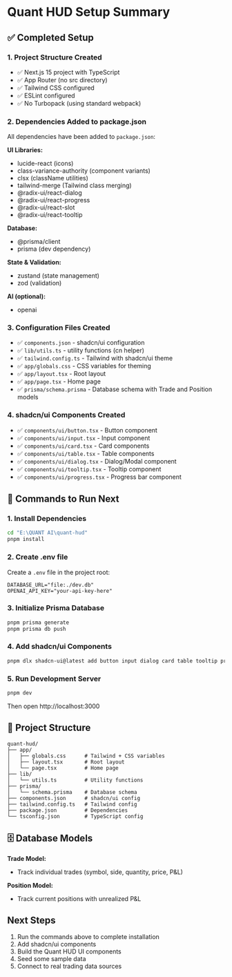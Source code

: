 # Quant HUD Setup Summary

## ✅ Completed Setup

### 1. Project Structure Created
- ✅ Next.js 15 project with TypeScript
- ✅ App Router (no src directory)
- ✅ Tailwind CSS configured
- ✅ ESLint configured
- ✅ No Turbopack (using standard webpack)

### 2. Dependencies Added to package.json
All dependencies have been added to `package.json`:

**UI Libraries:**
- lucide-react (icons)
- class-variance-authority (component variants)
- clsx (className utilities)
- tailwind-merge (Tailwind class merging)
- @radix-ui/react-dialog
- @radix-ui/react-progress
- @radix-ui/react-slot
- @radix-ui/react-tooltip

**Database:**
- @prisma/client
- prisma (dev dependency)

**State & Validation:**
- zustand (state management)
- zod (validation)

**AI (optional):**
- openai

### 3. Configuration Files Created
- ✅ `components.json` - shadcn/ui configuration
- ✅ `lib/utils.ts` - utility functions (cn helper)
- ✅ `tailwind.config.ts` - Tailwind with shadcn/ui theme
- ✅ `app/globals.css` - CSS variables for theming
- ✅ `app/layout.tsx` - Root layout
- ✅ `app/page.tsx` - Home page
- ✅ `prisma/schema.prisma` - Database schema with Trade and Position models

### 4. shadcn/ui Components Created
- ✅ `components/ui/button.tsx` - Button component
- ✅ `components/ui/input.tsx` - Input component
- ✅ `components/ui/card.tsx` - Card components
- ✅ `components/ui/table.tsx` - Table components
- ✅ `components/ui/dialog.tsx` - Dialog/Modal component
- ✅ `components/ui/tooltip.tsx` - Tooltip component
- ✅ `components/ui/progress.tsx` - Progress bar component

## 🔄 Commands to Run Next

### 1. Install Dependencies
```bash
cd "E:\QUANT AI\quant-hud"
pnpm install
```

### 2. Create .env file
Create a `.env` file in the project root:
```env
DATABASE_URL="file:./dev.db"
OPENAI_API_KEY="your-api-key-here"
```

### 3. Initialize Prisma Database
```bash
pnpm prisma generate
pnpm prisma db push
```

### 4. Add shadcn/ui Components
```bash
pnpm dlx shadcn-ui@latest add button input dialog card table tooltip progress
```

### 5. Run Development Server
```bash
pnpm dev
```

Then open http://localhost:3000

## 📁 Project Structure

```
quant-hud/
├── app/
│   ├── globals.css      # Tailwind + CSS variables
│   ├── layout.tsx       # Root layout
│   └── page.tsx         # Home page
├── lib/
│   └── utils.ts         # Utility functions
├── prisma/
│   └── schema.prisma    # Database schema
├── components.json      # shadcn/ui config
├── tailwind.config.ts   # Tailwind config
├── package.json         # Dependencies
└── tsconfig.json        # TypeScript config
```

## 🗄️ Database Models

**Trade Model:**
- Track individual trades (symbol, side, quantity, price, P&L)

**Position Model:**
- Track current positions with unrealized P&L

## Next Steps
1. Run the commands above to complete installation
2. Add shadcn/ui components
3. Build the Quant HUD UI components
4. Seed some sample data
5. Connect to real trading data sources

